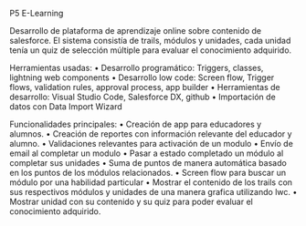 P5 E-Learning

Desarrollo de plataforma  de aprendizaje online sobre contenido de salesforce. El sistema consistía de trails, módulos y unidades, cada unidad tenía un quiz de selección múltiple para evaluar el conocimiento adquirido.

Herramientas usadas:
•	Desarrollo programático: Triggers, classes, lightning web components
•	Desarrollo low code: Screen flow, Trigger flows, validation rules, approval process, app builder
•	Herramientas de desarrollo: Visual Studio Code, Salesforce DX, github
•	Importación de datos con Data Import Wizard

Funcionalidades principales:
•	Creación de app para educadores y alumnos.
•	Creación de reportes con información relevante del educador y alumno.
•	Validaciones relevantes para activación de un modulo
•	Envío de email al completar un modulo
•	Pasar a estado completado un módulo al completar sus unidades
•	Suma de puntos de manera automática basado en los puntos de los módulos relacionados.
•	Screen flow para buscar un módulo por una habilidad particular
•	Mostrar el contenido de los trails con sus respectivos módulos y unidades de una manera grafica utilizando lwc.
•	Mostrar unidad con su contenido y su quiz para poder evaluar el conocimiento adquirido.

